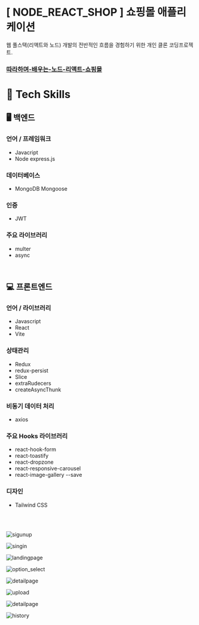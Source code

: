 # [ NODE_REACT_SHOP ]  쇼핑몰 애플리케이션



웹 풀스택(리액트와 노드) 개발의 전반적인 흐름을 경험하기 위한 개인 클론 코딩프로젝트.


### [따라하며-배우는-노드-리액트-쇼핑몰](https://www.inflearn.com/course/%EB%94%B0%EB%9D%BC%ED%95%98%EB%A9%B0-%EB%B0%B0%EC%9A%B0%EB%8A%94-%EB%85%B8%EB%93%9C-%EB%A6%AC%EC%95%A1%ED%8A%B8-%EC%87%BC%ED%95%91%EB%AA%B0/)



# 🔨 Tech Skills

## 🖥 백엔드

### 언어 / 프레임워크

- Javacript
- Node express.js

### 데이터베이스

- MongoDB  Mongoose


### 인증

- JWT



### 주요 라이브러리
- multer
- async
  

<br/>

## 💻 프론트엔드

### 언어 / 라이브러리

- Javascript
- React
- Vite



### 상태관리

- Redux
- redux-persist
- Slice
- extraRudecers
- createAsyncThunk

### 비동기 데이터 처리
- axios


### 주요 Hooks 라이브러리
- react-hook-form
- react-toastify
- react-dropzone
- react-responsive-carousel
- react-image-gallery --save


### 디자인

- Tailwind CSS


<br/>
<br/>

![sigunup](https://github.com/softmoca/node_react_fullstack_shop_app/assets/105472863/d3414049-2447-49cf-a558-d2d0eaf68952)

![singin](https://github.com/softmoca/node_react_fullstack_shop_app/assets/105472863/a8d93077-80f6-4978-9808-5d0ae018efc2)

![landingpage](https://github.com/softmoca/node_react_fullstack_shop_app/assets/105472863/ed837cd1-7053-4829-bbe5-5e273ba32087)



![option_select](https://github.com/softmoca/node_react_fullstack_shop_app/assets/105472863/52a3da87-1716-460c-9081-452f337c6512)


![detailpage](https://github.com/softmoca/node_react_fullstack_shop_app/assets/105472863/d98c429f-308c-4f3b-89ed-6ade5291f359)


![upload](https://github.com/softmoca/node_react_fullstack_shop_app/assets/105472863/9edbe59f-b514-4343-870e-4dc86d981f04)

![detailpage](https://github.com/softmoca/node_react_fullstack_shop_app/assets/105472863/19881fa7-76aa-43b3-97b2-6f918244b0e7)

![history](https://github.com/softmoca/node_react_fullstack_shop_app/assets/105472863/6414baf0-9c7c-45a3-a086-09b184a82bcc)
